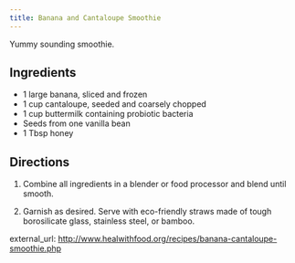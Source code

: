 ```yaml
---
title: Banana and Cantaloupe Smoothie
---
```

Yummy sounding smoothie.

## Ingredients

* 1 large banana, sliced and frozen
* 1 cup cantaloupe, seeded and coarsely chopped
* 1 cup buttermilk containing probiotic bacteria
* Seeds from one vanilla bean
* 1 Tbsp honey

## Directions

1.  Combine all ingredients in a blender or food processor and blend until smooth.

2.  Garnish as desired. Serve with eco-friendly straws made of tough borosilicate glass, stainless steel, or bamboo.

external_url: http://www.healwithfood.org/recipes/banana-cantaloupe-smoothie.php
